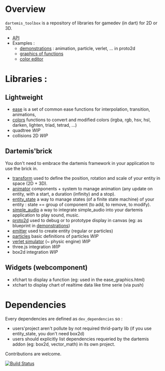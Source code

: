 
# Overview

`dartemis_toolbox` is a repository of libraries for gamedev (in dart) for 2D or 3D.

* [API](http://davidb.github.io/dartemis_toolbox/apidoc/)
* Examples :
  * [demonstrations](http://davidb.github.io/dartemis_toolbox/demos.html) : animation, particle, verlet, ... in proto2d
  * [graphics of functions](http://davidb.github.io/dartemis_toolbox/ease_graphics.html)
  * [color editor](http://davidb.github.io/dartemis_toolbox/colors_demo.html)

# Libraries :

## Lightweight

* [ease](http://davidb.github.io/dartemis_toolbox/apidoc/ease.html) is a set of common ease functions for interpolation, transition, animations, 
* [colors](http://davidb.github.io/dartemis_toolbox/apidoc/colors.html) functions to convert and modified colors (irgba, rgb, hsv, hsl, darken, lighten, triad, tetrad, ...)
* quadtree *WIP*
* collisions 2D *WIP*

## Dartemis'brick

You don't need to embrace the dartemis framework in your application to use the brick in.

* [transform](http://davidb.github.io/dartemis_toolbox/apidoc/system_transform.html) used to define the position, rotation and scale of your entity in space (2D + 3D).
* [animator](http://davidb.github.io/dartemis_toolbox/apidoc/system_animator.html) components + system to manage animation (any update on entity, with a start, a duration (infinity) and a stop).
* [entity_state](http://davidb.github.io/dartemis_toolbox/apidoc/system_entity_state.html) a way to manage states (of a finite state machine) of your entity : state == group of component (to add, to remove, to modify).
* [simple_audio](http://davidb.github.io/dartemis_toolbox/apidoc/system_simple_audio.html) a way to integrate simple_audio into your dartemis application to play sound, music.
* [proto2d](http://davidb.github.io/dartemis_toolbox/apidoc/system_proto2d.html) used to debug or to prototype display in canvas (eg: as blueprint in [demonstrations](http://davidb.github.io/dartemis_toolbox/demos.html))
* [emitter](http://davidb.github.io/dartemis_toolbox/apidoc/system_emitter.html) used to create entity (regular or particles)
* [particles](http://davidb.github.io/dartemis_toolbox/apidoc/system_particles.html) basic definitions of particles *WIP*
* [verlet simulator](http://davidb.github.io/dartemis_toolbox/apidoc/system_verlet.html) (~ physic engine) *WIP*
* three.js integration *WIP*
* box2d integration *WIP*

## Widgets (webcomponent)

* xfchart to display a function (eg: used in the ease_graphics.html)
* xtchart to display chart of realtime data like time serie (via push)  

# Dependencies

Every dependencies are defined as `dev_dependencies` so :

* users'project aren't pollute by not required thrid-party lib (if you use entity_state, you don't need box2d)
* users should explicitly list dependencies requeried by the dartemis addon (eg: box2d, vector_math) in its own project.

Contributions are welcome.

[![Build Status](https://drone.io/github.com/davidB/dartemis_toolbox/status.png)](https://drone.io/github.com/davidB/dartemis_toolbox/latest)


[dartemis]: https://github.com/denniskaselow/dartemis